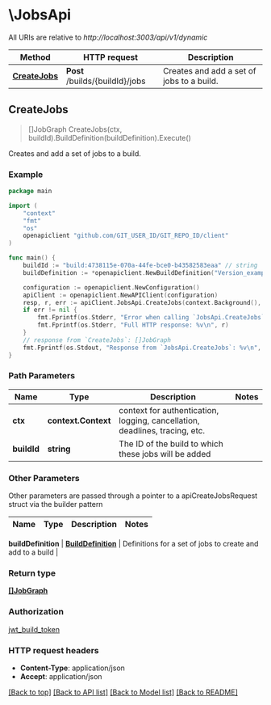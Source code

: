 # \JobsApi

All URIs are relative to *http://localhost:3003/api/v1/dynamic*

Method | HTTP request | Description
------------- | ------------- | -------------
[**CreateJobs**](JobsApi.md#CreateJobs) | **Post** /builds/{buildId}/jobs | Creates and add a set of jobs to a build.



## CreateJobs

> []JobGraph CreateJobs(ctx, buildId).BuildDefinition(buildDefinition).Execute()

Creates and add a set of jobs to a build.



### Example

```go
package main

import (
    "context"
    "fmt"
    "os"
    openapiclient "github.com/GIT_USER_ID/GIT_REPO_ID/client"
)

func main() {
    buildId := "build:4738115e-070a-44fe-bce0-b43582583eaa" // string | The ID of the build to which these jobs will be added
    buildDefinition := *openapiclient.NewBuildDefinition("Version_example", []openapiclient.JobDefinition{*openapiclient.NewJobDefinition("generate-code, or workflow1.generate-code", "StepExecution_example", map[string]SecretStringDefinition{"key": *openapiclient.NewSecretStringDefinition()}, []openapiclient.StepDefinition{*openapiclient.NewStepDefinition("compile", []string{"Commands_example"})})}) // BuildDefinition | Definitions for a set of jobs to create and add to a build

    configuration := openapiclient.NewConfiguration()
    apiClient := openapiclient.NewAPIClient(configuration)
    resp, r, err := apiClient.JobsApi.CreateJobs(context.Background(), buildId).BuildDefinition(buildDefinition).Execute()
    if err != nil {
        fmt.Fprintf(os.Stderr, "Error when calling `JobsApi.CreateJobs``: %v\n", err)
        fmt.Fprintf(os.Stderr, "Full HTTP response: %v\n", r)
    }
    // response from `CreateJobs`: []JobGraph
    fmt.Fprintf(os.Stdout, "Response from `JobsApi.CreateJobs`: %v\n", resp)
}
```

### Path Parameters


Name | Type | Description  | Notes
------------- | ------------- | ------------- | -------------
**ctx** | **context.Context** | context for authentication, logging, cancellation, deadlines, tracing, etc.
**buildId** | **string** | The ID of the build to which these jobs will be added | 

### Other Parameters

Other parameters are passed through a pointer to a apiCreateJobsRequest struct via the builder pattern


Name | Type | Description  | Notes
------------- | ------------- | ------------- | -------------

 **buildDefinition** | [**BuildDefinition**](BuildDefinition.md) | Definitions for a set of jobs to create and add to a build | 

### Return type

[**[]JobGraph**](JobGraph.md)

### Authorization

[jwt_build_token](../README.md#jwt_build_token)

### HTTP request headers

- **Content-Type**: application/json
- **Accept**: application/json

[[Back to top]](#) [[Back to API list]](../README.md#documentation-for-api-endpoints)
[[Back to Model list]](../README.md#documentation-for-models)
[[Back to README]](../README.md)


